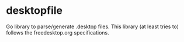 # desktopfile

Go library to parse/generate .desktop files. This library (at least tries to) follows the freedesktop.org specifications.

